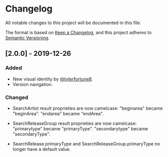 # Changelog
All notable changes to this project will be documented in this file.

The format is based on [Keep a Changelog](https://keepachangelog.com/en/1.0.0/),
and this project adheres to [Semantic Versioning](https://semver.org/spec/v2.0.0.html).

## [2.0.0] - 2019-12-26
### Added
- New visual identity by [@tylerfortune8](https://github.com/tylerfortune8).
- Version navigation.

### Changed
- SearchArtist result proprieties are now camelcase: 
  "beginarea" became "beginArea".
  "endarea" became "endArea".

- SearchReleaseGroup result proprieties are now camelcase: 
  "primarytype" became "primaryType".
  "secondarytype" became "secondaryType".

- SearchRelease.primaryType and SearchReleaseGroup.primaryType no longer have 
  a default value.